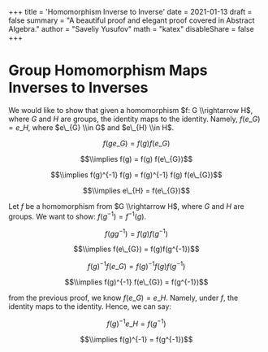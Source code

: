 +++
title = 'Homomorphism Inverse to Inverse'
date = 2021-01-13
draft = false
summary = "A beautiful proof and elegant proof covered in Abstract Algebra."
author = "Saveliy Yusufov"
math = "katex"
disableShare = false
+++

Group Homomorphism Maps Inverses to Inverses
============================================

We would like to show that given a homomorphism $f: G \\rightarrow H$, where $G$ and $H$ are groups, the identity maps to the identity. Namely, $f(e\_{G}) = e\_{H}$, where $e\_{G} \\in G$ and $e\_{H} \\in H$.

$$f(g e\_{G}) = f(g)f(e\_{G})$$

$$\\implies f(g) = f(g) f(e\_{G})$$

$$\\implies f(g)^{-1} f(g) = f(g)^{-1} f(g) f(e\_{G})$$

$$\\implies e\_{H} = f(e\_{G})$$

Let $f$ be a homomorphism from $G \\rightarrow H$, where $G$ and $H$ are groups. We want to show: $f(g^{-1}) = f^{-1}(g)$.

$$f(gg^{-1}) = f(g)f(g^{-1})$$

$$\\implies f(e\_{G}) = f(g)f(g^{-1})$$

$$f(g)^{-1} f(e\_{G}) = f(g)^{-1} f(g)f(g^{-1})$$

$$\\implies f(g)^{-1} f(e\_{G}) = f(g^{-1})$$

from the previous proof, we know $f(e\_{G}) = e\_{H}$. Namely, under $f$, the identity maps to the identity. Hence, we can say:

$$ f(g)^{-1} e\_{H}= f(g^{-1})$$

$$\\implies f(g)^{-1} = f(g^{-1})$$